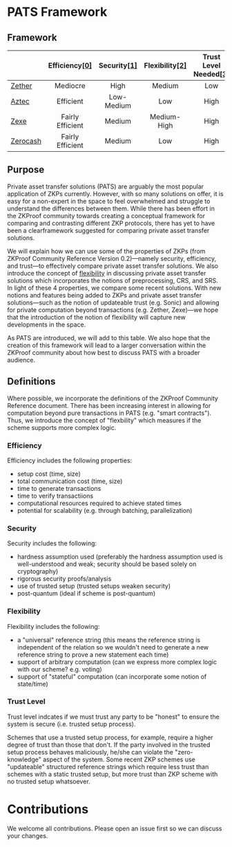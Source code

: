 # PATS Framework

## Framework

|                           | Efficiency[[0]](#Efficiency) | Security[[1]](#Security) | Flexibility[[2]](#Flexibility) | Trust Level Needed[[3]](#Trust-Level) |
| ------------------------- | :--------------------------: | :----------------------: | :----------------------------: | :-----------------------------------: |
| [Zether](./zether.md)     |           Mediocre           |           High           |             Medium             |                  Low                  |
| [Aztec](./aztec.md)       |          Efficient           |          Low-Medium          |              Low               |                 High                  |
| [Zexe](./zexe.md)         |       Fairly Efficient       |          Medium          |          Medium-High           |                 High                  |
| [Zerocash](./zerocash.md) |       Fairly Efficient       |          Medium          |              Low               |                 High                  |

## Purpose

Private asset transfer solutions (PATS) are arguably the most popular application of ZKPs currently. However, with so many solutions on offer, it is easy for a non-expert in the space to feel overwhelmed and struggle to understand the differences between them. While there has been effort in the ZKProof community towards creating a conceptual framework for comparing and contrasting different ZKP protocols, there has yet to have been a clearframework suggested for comparing private asset transfer solutions.

We will explain how we can use some of the properties of ZKPs (from ZKProof Community Reference Version 0.2)—namely security, efficiency, and trust—to effectively compare private asset transfer solutions. We also introduce the concept of [flexibility](#Flexibility) in discussing private asset transfer solutions which incorporates the notions of preprocessing, CRS, and SRS. In light of these 4 properties, we compare some recent solutions. With new notions and features being added to ZKPs and private asset transfer solutions—such as the notion of updateable trust (e.g. Sonic) and allowing for private computation beyond transactions (e.g. Zether, Zexe)—we hope that the introduction of the notion of flexibility will capture new developments in the space.

As PATS are introduced, we will add to this table. We also hope that the creation of this framework will lead to a larger conversation within the ZKProof community about how best to discuss PATS with a broader audience.

## Definitions

Where possible, we incorporate the definitions of the ZKProof Community Reference document. There has been increasing interest in allowing for computation beyond pure transactions in PATS (e.g. "smart contracts"). Thus, we introduce the concept of "flexbility" which measures if the scheme supports more complex logic.

### Efficiency

Efficiency includes the following properties:

- setup cost (time, size)
- total communication cost (time, size)
- time to generate transactions
- time to verify transactiions
- computational resources required to achieve stated times
- potential for scalability (e.g. through batching, parallelization)

### Security

Security includes the following:

- hardness assumption used (preferably the hardness assumption used is well-understood and weak; security should be based solely on cryptography)
- rigorous security proofs/analysis
- use of trusted setup (trusted setups weaken security)
- post-quantum (ideal if scheme is post-quantum)

### Flexibility

Flexibility includes the following:

- a "universal" reference string (this means the reference string is independent of the relation so we wouldn't need to generate a new reference string to prove a new statement each time)
- support of arbitrary computation (can we express more complex logic with our scheme? e.g. voting)
- support of "stateful" computation (can incorporate some notion of state/time)

### Trust Level

Trust level indcates if we must trust any party to be "honest" to ensure the system is secure (i.e. trusted setup process).

Schemes that use a trusted setup process, for example, require a higher degree of trust than those that don't. If the party involved in the trusted setup process behaves maliciously, he/she can violate the "zero-knowledge" aspect of the system. Some recent ZKP schemes use "updateable" structured reference strings which require less trust than schemes with a static trusted setup, but more trust than ZKP scheme with no trusted setup whatsoever.

# Contributions

We welcome all contributions. Please open an issue first so we can discuss your changes.
